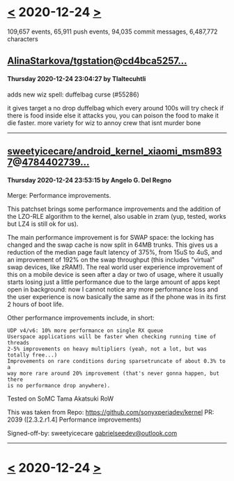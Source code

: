 # [<](2020-12-23.md) 2020-12-24 [>](2020-12-25.md)

109,657 events, 65,911 push events, 94,035 commit messages, 6,487,772 characters


## [AlinaStarkova/tgstation](https://github.com/AlinaStarkova/tgstation)@[cd4bca5257...](https://github.com/AlinaStarkova/tgstation/commit/cd4bca525724b9228bf920c0bf514c793b3ead85)
#### Thursday 2020-12-24 23:04:27 by Tlaltecuhtli

adds new wiz spell: duffelbag curse (#55286)

it gives target a no drop duffelbag which every around 100s will try check if there is food inside else it attacks you, you can poison the food to make it die faster.
more variety for wiz to annoy crew that isnt murder bone

---
## [sweetyicecare/android_kernel_xiaomi_msm8937](https://github.com/sweetyicecare/android_kernel_xiaomi_msm8937)@[4784402739...](https://github.com/sweetyicecare/android_kernel_xiaomi_msm8937/commit/4784402739c2a2539c9dd0aa143786dd371fbbd0)
#### Thursday 2020-12-24 23:53:15 by Angelo G. Del Regno

Merge: Performance improvements.

This patchset brings some performance improvements and the addition of the LZO-RLE
algorithm to the kernel, also usable in zram (yup, tested, works but LZ4 is still ok for us).

The main performance improvement is for SWAP space: the locking has changed and
the swap cache is now split in 64MB trunks.
This gives us a reduction of the median page fault latency of 375%, from 15uS to 4uS,
and an improvement of 192% on the swap throughput (this includes "virtual" swap
devices, like zRAM!). The real world user experience improvement of this on a mobile
device is seen after a day or two of usage, where it usually starts losing just a little
performance due to the large amount of apps kept open in background: now I cannot
notice any more performance loss and the user experience is now basically the same as
if the phone was in its first 2 hours of boot life.

Other performance improvements include, in short:

    UDP v4/v6: 10% more performance on single RX queue
    Userspace applications will be faster when checking running time of threads
    2-5% improvements on heavy multipliers (yeah, not a lot, but was totally free...)
    Improvements on rare conditions during sparsetruncate of about 0.3% to a
    way more rare around 20% improvement (that's never gonna happen, but there
    is no performance drop anywhere).

Tested on SoMC Tama Akatsuki RoW

This was taken from
Repo:
https://github.com/sonyxperiadev/kernel
PR: 2039 ([2.3.2.r1.4] Performance improvements)

Signed-off-by: sweetyicecare <gabrielseedev@outlook.com>

---

# [<](2020-12-23.md) 2020-12-24 [>](2020-12-25.md)


